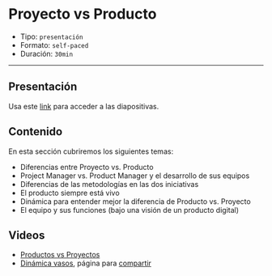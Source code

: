 # Proyecto vs Producto

* Tipo: `presentación`
* Formato: `self-paced`
* Duración: `30min`

***

## Presentación
Usa este [link](https://docs.google.com/presentation/d/1i755qNTKcrkLanShZXibo0XSsa4y1iELL4brDX2sGng/edit#slide=id.g3706d83abc_0_29) para acceder a las diapositivas.

## Contenido
En esta sección cubriremos los siguientes temas:

* Diferencias entre Proyecto vs. Producto
* Project Manager vs. Product Manager y el desarrollo de sus equipos
* Diferencias de las metodologías en las dos iniciativas
* El producto siempre está vivo
* Dinámica para entender mejor la diferencia de Producto vs. Proyecto
* El equipo y sus funciones (bajo una visión de un producto digital)

## Videos
* [Productos vs Proyectos](https://www.useloom.com/share/9c42ba1a7af844aab01dc81aa9e002a1)
* [Dinámica vasos](https://www.useloom.com/share/ed9422dac0c444588ca6aebf48125045), página para [compartir](https://docs.google.com/document/d/1rb1IwIGWAm8ACbU43pIHnThxvA9CrghZY-Cn09g8kJY/edit)


 
